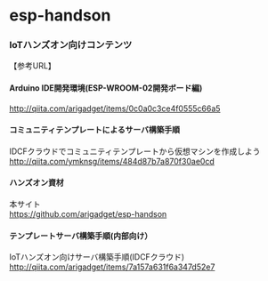 # esp-handson

### IoTハンズオン向けコンテンツ ###


【参考URL】

#### Arduino IDE開発環境(ESP-WROOM-02開発ボード編)

http://qiita.com/arigadget/items/0c0a0c3ce4f0555c66a5

#### コミュニティテンプレートによるサーバ構築手順  

IDCFクラウドでコミュニティテンプレートから仮想マシンを作成しよう  
http://qiita.com/ymknsg/items/484d87b7a870f30ae0cd

#### ハンズオン資材
本サイト  
https://github.com/arigadget/esp-handson

#### テンプレートサーバ構築手順(内部向け）

IoTハンズオン向けサーバ構築手順(IDCFクラウド)  
http://qiita.com/arigadget/items/7a157a631f6a347d52e7
